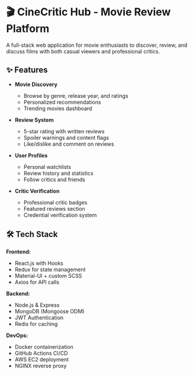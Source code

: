 # 🎬 CineCritic Hub - Movie Review Platform

A full-stack web application for movie enthusiasts to discover, review, and discuss films with both casual viewers and professional critics.

## ✨ Features

- **Movie Discovery**
  - Browse by genre, release year, and ratings
  - Personalized recommendations
  - Trending movies dashboard

- **Review System**
  - 5-star rating with written reviews
  - Spoiler warnings and content flags
  - Like/dislike and comment on reviews

- **User Profiles**
  - Personal watchlists
  - Review history and statistics
  - Follow critics and friends

- **Critic Verification**
  - Professional critic badges
  - Featured reviews section
  - Credential verification system

## 🛠️ Tech Stack

**Frontend:**
- React.js with Hooks
- Redux for state management
- Material-UI + custom SCSS
- Axios for API calls

**Backend:**
- Node.js & Express
- MongoDB (Mongoose ODM)
- JWT Authentication
- Redis for caching

**DevOps:**
- Docker containerization
- GitHub Actions CI/CD
- AWS EC2 deployment
- NGINX reverse proxy



